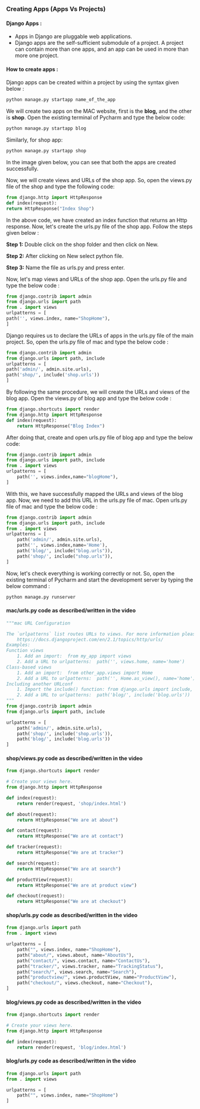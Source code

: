 ### Creating Apps (Apps Vs Projects) 

#### Django Apps :

- Apps in Django are pluggable web applications.
- Django apps are the self-sufficient submodule of a project. A  project can contain more than one apps, and an app can be used in more  than more one project.

#### How to create apps :

Django apps can be created within a project by using the syntax given below :

```python
python manage.py startapp name_of_the_app
```

We will create two apps on the MAC website, first is the **blog,** and the other is **shop**. Open the existing terminal of Pycharm and type the below code:

```python
python manage.py startapp blog
```

Similarly, for shop app:

```python
python manage.py startapp shop
```

In the image given below, you can see that both the apps are created successfully. 

Now, we will create views and URLs of the shop app. So, open the views.py file of the shop and type the following code:

```python
from django.http import HttpResponse
def index(request):
return HttpResponse("Index Shop")
```

In the above code, we have created an index function that  returns an Http response. Now, let's create the urls.py file of the shop app. Follow the steps given below :

**Step 1:** Double click on the shop folder and then click on New.

**Step 2:** After clicking on New select python file.

**Step 3:** Name the file as urls.py and press enter.

Now, let's map views and URLs of the shop app. Open the urls.py file and type the below code :

```python
from django.contrib import admin
from django.urls import path
from . import views
urlpatterns = [
path('', views.index, name="ShopHome"),
]
```

Django requires us to declare the URLs of apps in the urls.py  file of the main project. So, open the urls.py file of mac and type the  below code :

```python
from django.contrib import admin
from django.urls import path, include
urlpatterns = [
path('admin/', admin.site.urls),
path('shop/', include('shop.urls'))
]
```

By following the same procedure, we will create the URLs and  views of the blog app. Open the views.py of blog app and type the below  code :

```python
from django.shortcuts import render
from django.http import HttpResponse
def index(request):
    return HttpResponse("Blog Index")
```

After doing that, create and open urls.py file of blog app and type the below code:

```python
from django.contrib import admin
from django.urls import path, include
from . import views
urlpatterns = [
    path('', views.index,name="blogHome"),
]
```

With this, we have successfully mapped the URLs and views of  the blog app. Now, we need to add this URL in the urls.py file of mac.  Open urls.py file of mac and type the below code :

```python
from django.contrib import admin
from django.urls import path, include
from . import views
urlpatterns = [
    path('admin/', admin.site.urls),
    path('', views.index,name='Home'),
    path('blog/', include("blog.urls")),
    path('shop/', include("shop.urls")),
]
```

Now, let's check everything is working correctly or not. So,  open the existing terminal of Pycharm and start the development server  by typing the below command :

```python
python manage.py runserver
```

#### mac/urls.py code as described/written in the video

```python
"""mac URL Configuration

The `urlpatterns` list routes URLs to views. For more information please see:
    https://docs.djangoproject.com/en/2.1/topics/http/urls/
Examples:
Function views
    1. Add an import:  from my_app import views
    2. Add a URL to urlpatterns:  path('', views.home, name='home')
Class-based views
    1. Add an import:  from other_app.views import Home
    2. Add a URL to urlpatterns:  path('', Home.as_view(), name='home')
Including another URLconf
    1. Import the include() function: from django.urls import include, path
    2. Add a URL to urlpatterns:  path('blog/', include('blog.urls'))
"""
from django.contrib import admin
from django.urls import path, include

urlpatterns = [
    path('admin/', admin.site.urls),
    path('shop/', include('shop.urls')),
    path('blog/', include('blog.urls'))
]
```

#### shop/views.py code as described/written in the video

```python
from django.shortcuts import render

# Create your views here.
from django.http import HttpResponse

def index(request):
    return render(request, 'shop/index.html')

def about(request):
    return HttpResponse("We are at about")

def contact(request):
    return HttpResponse("We are at contact")

def tracker(request):
    return HttpResponse("We are at tracker")

def search(request):
    return HttpResponse("We are at search")

def productView(request):
    return HttpResponse("We are at product view")

def checkout(request):
    return HttpResponse("We are at checkout")
```

#### shop/urls.py code as described/written in the video

```python
from django.urls import path
from . import views

urlpatterns = [
    path("", views.index, name="ShopHome"),
    path("about/", views.about, name="AboutUs"),
    path("contact/", views.contact, name="ContactUs"),
    path("tracker/", views.tracker, name="TrackingStatus"),
    path("search/", views.search, name="Search"),
    path("productview/", views.productView, name="ProductView"),
    path("checkout/", views.checkout, name="Checkout"),
]
```

#### blog/views.py code as described/written in the video

```python
from django.shortcuts import render

# Create your views here.
from django.http import HttpResponse

def index(request):
    return render(request, 'blog/index.html')
```

#### blog/urls.py code as described/written in the video

```python
from django.urls import path
from . import views

urlpatterns = [
    path("", views.index, name="ShopHome")
]
```